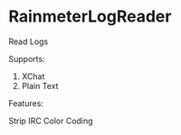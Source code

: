 RainmeterLogReader
==================

Read Logs

Supports:

1. XChat
2. Plain Text

Features:

Strip IRC Color Coding
